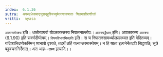 ```yaml
---
index:  6.1.36
sutra:  अपस्पृधेथामानृचुरानृहुश्चिच्युषेतत्याजश्राताः श्रितमाशीराशीर्त्ताः
vritti:  nyasa
---
```


`अकारलोपश्च` इति। धातोरवयवो योऽकारस्तस्य निपातनाल्लोपः। `अपास्पद्धैथाम्` इति। अपाकारस्य `आटश्च` (6.1.90) इति सवर्णदीर्घत्वम्।
`विषयविभागमिच्छति` इति। स च निपातनसामर्थ्यालल्लभ्यत इति वेदितव्यम्। यदिक्वचिदप्येकस्मिन् श्राभावो दृश्यते, तदर्थं तर्हि यत्नान्तरमास्थेयम्। न हि श्राता इत्यनेनैतदपि सिद्धयति; सूत्रे बहुवचननिर्देशात्। अत आह--`तस्य` इत्यादि।।

